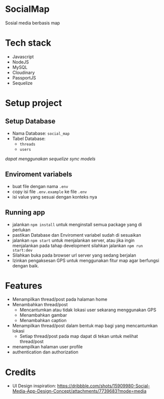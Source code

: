 # SocialMap

Sosial media berbasis map

# Tech stack

- Javascript
- NodeJS
- MySQL
- Cloudinary
- PassportJS
- Sequelize

# Setup project

## Setup Database

- Nama Database: `social_map`
- Tabel Database:
  - `threads`
  - `users`

_dapat menggunakan sequelize sync models_

## Enviroment variabels

- buat file dengan nama `.env`
- copy isi file `.env.example` ke file `.env`
- isi value yang sesuai dengan konteks nya

## Running app

- jalankan `npm install` untuk menginstall semua package yang di perlukan
- pastikan Database dan Enviroment variabel sudah di sesuaikan
- jalankan `npm start` untuk menjalankan server, atau jika ingin menjalankan pada tahap development silahkan jalankan `npm run start:dev`
- Silahkan buka pada browser url server yang sedang berjalan
- Izinkan pengaksesan GPS untuk menggunakan fitur map agar berfungsi dengan baik.

# Features

- Menampilkan thread/post pada halaman home
- Menambahkan thread/post
  - Mencantumkan atau tidak lokasi user sekarang menggunakan GPS
  - Menambahkan gambar
  - Menambahkan caption
- Menampilkan thread/post dalam bentuk map bagi yang mencantumkan lokasi
  - Setiap thread/post pada map dapat di tekan untuk melihat thread/post
- menampilkan halaman user profile
- authentication dan authorization

# Credits

- UI Design inspiration: https://dribbble.com/shots/15909980-Social-Media-App-Design-Concept/attachments/7739683?mode=media
